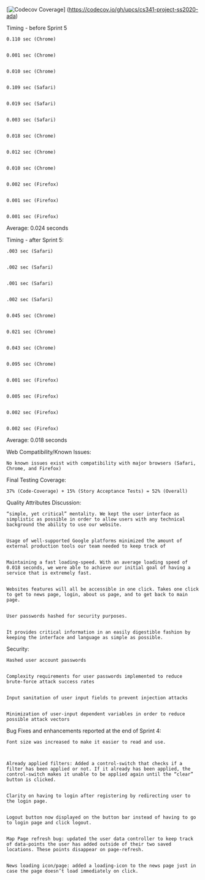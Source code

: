 [![Codecov Coverage](https://img.shields.io/codecov/c/github/upcs/cs341-project-ss2020-ada/master.svg?style=flat-square)]
(https://codecov.io/gh/upcs/cs341-project-ss2020-ada) 

Timing - before Sprint 5 


    0.110 sec (Chrome) 


    0.001 sec (Chrome) 


    0.010 sec (Chrome) 


    0.109 sec (Safari) 


    0.019 sec (Safari) 


    0.003 sec (Safari) 


    0.018 sec (Chrome) 


    0.012 sec (Chrome) 


    0.010 sec (Chrome) 


    0.002 sec (Firefox) 


    0.001 sec (Firefox) 


    0.001 sec (Firefox) 

Average: 0.024 seconds  


Timing - after Sprint 5:  


    .003 sec (Safari) 


    .002 sec (Safari) 


    .001 sec (Safari) 


    .002 sec (Safari) 


    0.045 sec (Chrome) 


    0.021 sec (Chrome) 


    0.043 sec (Chrome) 


    0.095 sec (Chrome) 


    0.001 sec (Firefox) 


    0.005 sec (Firefox) 


    0.002 sec (Firefox) 


    0.002 sec (Firefox) 
    

Average: 0.018 seconds 


 

Web Compatibility/Known Issues: 


    No known issues exist with compatibility with major browsers (Safari, Chrome, and Firefox) 
    

Final Testing Coverage:  


    37% (Code-Coverage) + 15% (Story Acceptance Tests) = 52% (Overall) 
    

Quality Attributes Discussion: 


    “simple, yet critical” mentality. We kept the user interface as simplistic as possible in order to allow users with any technical background the ability to use our website.  
    

    Usage of well-supported Google platforms minimized the amount of external production tools our team needed to keep track of 
    

    Maintaining a fast loading-speed. With an average loading speed of 0.018 seconds, we were able to achieve our initial goal of having a service that is extremely fast.  
    

    Websites features will all be accessible in one click. Takes one click to get to news page, login, about us page, and to get back to main page.  
    

    User passwords hashed for security purposes.  


    It provides critical information in an easily digestible fashion by keeping the interface and language as simple as possible.  


Security:  


    Hashed user account passwords 
    

    Complexity requirements for user passwords implemented to reduce brute-force attack success rates 


    Input sanitation of user input fields to prevent injection attacks 
    

    Minimization of user-input dependent variables in order to reduce possible attack vectors 
    

Bug Fixes and enhancements reported at the end of Sprint 4:  


    Font size was increased to make it easier to read and use.  
    
    

    Already applied filters: Added a control-switch that checks if a filter has been applied or not. If it already has been applied, the control-switch makes it unable to be applied again until the “clear” button is clicked. 


    Clarity on having to login after registering by redirecting user to the login page.  


    Logout button now displayed on the button bar instead of having to go to login page and click logout.  


    Map Page refresh bug: updated the user data controller to keep track of data-points the user has added outside of their two saved locations. These points disappear on page-refresh.  


    News loading icon/page: added a loading-icon to the news page just in case the page doesn’t load immediately on click. 
